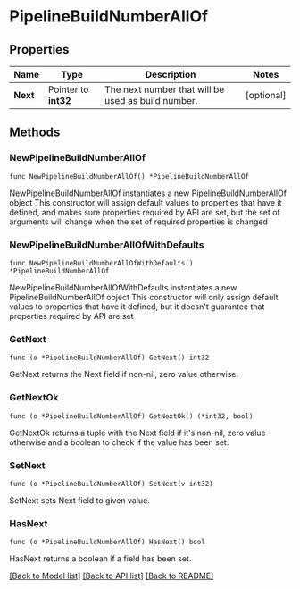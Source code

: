 # PipelineBuildNumberAllOf

## Properties

Name | Type | Description | Notes
------------ | ------------- | ------------- | -------------
**Next** | Pointer to **int32** | The next number that will be used as build number. | [optional] 

## Methods

### NewPipelineBuildNumberAllOf

`func NewPipelineBuildNumberAllOf() *PipelineBuildNumberAllOf`

NewPipelineBuildNumberAllOf instantiates a new PipelineBuildNumberAllOf object
This constructor will assign default values to properties that have it defined,
and makes sure properties required by API are set, but the set of arguments
will change when the set of required properties is changed

### NewPipelineBuildNumberAllOfWithDefaults

`func NewPipelineBuildNumberAllOfWithDefaults() *PipelineBuildNumberAllOf`

NewPipelineBuildNumberAllOfWithDefaults instantiates a new PipelineBuildNumberAllOf object
This constructor will only assign default values to properties that have it defined,
but it doesn't guarantee that properties required by API are set

### GetNext

`func (o *PipelineBuildNumberAllOf) GetNext() int32`

GetNext returns the Next field if non-nil, zero value otherwise.

### GetNextOk

`func (o *PipelineBuildNumberAllOf) GetNextOk() (*int32, bool)`

GetNextOk returns a tuple with the Next field if it's non-nil, zero value otherwise
and a boolean to check if the value has been set.

### SetNext

`func (o *PipelineBuildNumberAllOf) SetNext(v int32)`

SetNext sets Next field to given value.

### HasNext

`func (o *PipelineBuildNumberAllOf) HasNext() bool`

HasNext returns a boolean if a field has been set.


[[Back to Model list]](../README.md#documentation-for-models) [[Back to API list]](../README.md#documentation-for-api-endpoints) [[Back to README]](../README.md)


